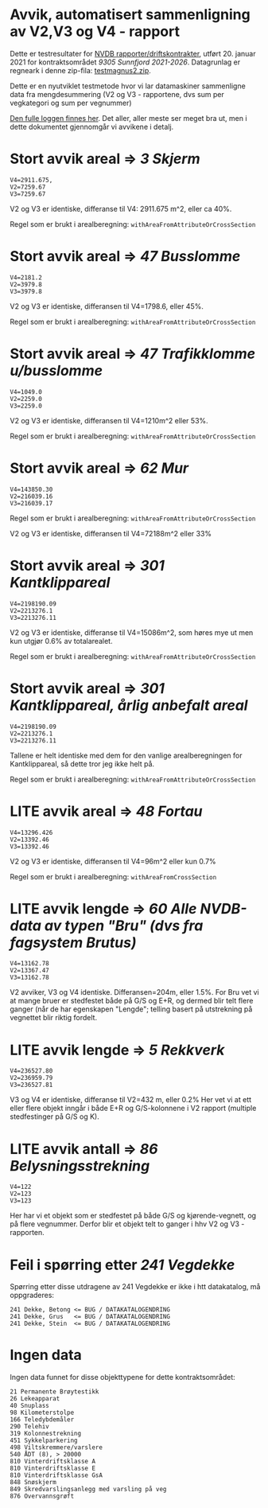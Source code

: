 # Avvik, automatisert sammenligning av V2,V3 og V4 - rapport

Dette er testresultater for [NVDB rapporter/driftskontrakter](https://www.vegdata.no/produkter-og-tjenester/nvdb-rapporter/driftskontrakt-rapporter/), utført 20. januar 2021 for kontraktsområdet _9305 Sunnfjord 2021-2026_. Datagrunlag er regneark i denne zip-fila: [testmagnus2.zip](./testmagnus2.zip).

Dette er en nyutviklet testmetode hvor vi lar datamaskiner sammenligne data fra mengdesummering (V2 og V3 - rapportene, dvs sum per vegkategori og sum per vegnummer) 

[Den fulle loggen finnes her](./logg_test9305_2021_01_20.txt). Det aller, aller meste ser meget bra ut, men i dette dokumentet gjennomgår  vi avvikene i detalj. 


# Stort  avvik areal =>  _3 Skjerm_

```
V4=2911.675,  
V2=7259.67  
V3=7259.67
```

V2 og V3 er identiske, differanse til V4: 2911.675 m^2, eller ca 40%. 

Regel som er brukt i arealberegning:  `withAreaFromAttributeOrCrossSection`

# Stort  avvik areal => _47 Busslomme_

```
V4=2181.2  
V2=3979.8
V3=3979.8
```

V2 og V3 er identiske, differansen til V4=1798.6, eller 45%. 

Regel som er brukt i arealberegning:  `withAreaFromAttributeOrCrossSection`

# Stort  avvik areal => _47 Trafikklomme u/busslomme_ 


```
V4=1049.0
V2=2259.0
V3=2259.0
```

V2 og V3 er identiske, differansen til V4=1210m^2 eller 53%. 

Regel som er brukt i arealberegning:  `withAreaFromAttributeOrCrossSection`
	
# Stort  avvik areal => _62 Mur_

```
V4=143850.30
V2=216039.16
V3=216039.17 
```

Regel som er brukt i arealberegning:  `withAreaFromAttributeOrCrossSection`

V2 og V3 er identiske, differansen til V4=72188m^2 eller 33%

# Stort  avvik areal => _301 Kantklippareal_

```
V4=2198190.09  
V2=2213276.1  
V3=2213276.11
```

V2 og V3 er identiske, differanse til V4=15086m^2, som høres mye ut men kun utgjør 0.6% av totalarealet. 

Regel som er brukt i arealberegning:  `withAreaFromAttributeOrCrossSection`

# Stort  avvik areal => _301 Kantklippareal, årlig anbefalt areal_

```
V4=2198190.09
V2=2213276.1  
V3=2213276.11
```

Tallene er helt identiske med dem for den vanlige arealberegningen for Kantklippareal, så dette tror jeg ikke helt på. 

Regel som er brukt i arealberegning:  `withAreaFromAttributeOrCrossSection` 

# LITE avvik areal => _48 Fortau_

```
V4=13296.426
V2=13392.46
V3=13392.46 
```

V2 og V3 er identiske, differansen til V4=96m^2 eller kun 0.7% 
		
Regel som er brukt i arealberegning:  `withAreaFromCrossSection`

# LITE avvik lengde => _60 Alle NVDB-data av typen "Bru" (dvs fra fagsystem Brutus)_

```
V4=13162.78
V2=13367.47  
V3=13162.78 
```

V2 avviker, V3 og V4 identiske. Differansen=204m, eller 1.5%.
For Bru vet vi at mange bruer er stedfestet både på G/S og E+R, og dermed blir telt flere ganger (når de har egenskapen "Lengde"; telling basert på utstrekning på vegnettet blir riktig fordelt. 

# LITE avvik lengde => _5 Rekkverk_

```
V4=236527.80
V2=236959.79
V3=236527.81 
```
	
V3 og V4 er identiske, differanse til V2=432 m, eller 0.2% 
Her vet vi at ett eller flere objekt inngår i både E+R og G/S-kolonnene i V2 rapport (multiple stedfestinger på G/S og K). 


# LITE avvik antall => _86 Belysningsstrekning_

```
V4=122
V2=123
V3=123 
```
Her har vi et objekt som er stedfestet på både G/S og kjørende-vegnett, og på flere vegnummer. Derfor blir et objekt telt to ganger i hhv V2 og V3 - rapporten. 


# Feil i spørring etter _241 Vegdekke_

Spørring etter disse utdragene av 241 Vegdekke er ikke i htt datakatalog, må oppgraderes: 

```
241 Dekke, Betong <= BUG / DATAKATALOGENDRING
241 Dekke, Grus   <= BUG / DATAKATALOGENDRING
241 Dekke, Stein  <= BUG / DATAKATALOGENDRING
```

# Ingen data 

Ingen data funnet for disse objekttypene for dette kontraktsområdet: 

```
21 Permanente Brøytestikk
26 Lekeapparat
40 Snuplass
98 Kilometerstolpe
166 Teledybdemåler
290 Telehiv
319 Kolonnestrekning
451 Sykkelparkering
498 Viltskremmere/varslere
540 ÅDT (8), > 20000
810 Vinterdriftsklasse A
810 Vinterdriftsklasse E
810 Vinterdriftsklasse GsA
848 Snøskjerm
849 Skredvarslingsanlegg med varsling på veg
876 Overvannsgrøft
```